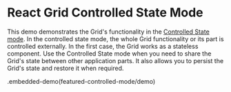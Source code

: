 # React Grid Controlled State Mode

This demo demonstrates the Grid's functionality in the [Controlled State mode](../../docs/guides/controlled-and-uncontrolled-modes.md). In the controlled state mode, the whole Grid functionality or its part is controlled externally. In the first case, the Grid works as a stateless component. Use the Controlled State mode when you need to share the Grid's state between other application parts. It also allows you to persist the Grid's state and restore it when required.

.embedded-demo(featured-controlled-mode/demo)
